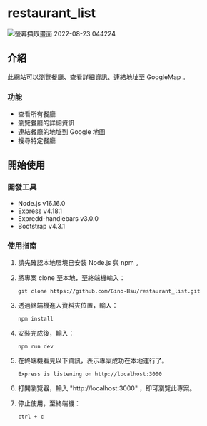 # restaurant_list

![螢幕擷取畫面 2022-08-23 044224](https://user-images.githubusercontent.com/93201810/186018023-773fedea-275e-4a4f-a0a8-7e81f15dbffb.png)

## 介紹

此網站可以瀏覽餐廳、查看詳細資訊、連結地址至 GoogleMap 。

### 功能

- 查看所有餐廳
- 瀏覽餐廳的詳細資訊
- 連結餐廳的地址到 Google 地圖
- 搜尋特定餐廳

## 開始使用

### 開發工具

- Node.js v16.16.0
- Express v4.18.1
- Expredd-handlebars v3.0.0
- Bootstrap v4.3.1

### 使用指南

1. 請先確認本地環境已安裝 Node.js 與 npm 。

2. 將專案 clone 至本地，至終端機輸入：
   ```
   git clone https://github.com/Gino-Hsu/restaurant_list.git
   ```

3. 透過終端機進入資料夾位置，輸入：
   ```
   npm install
   ```
 
4. 安裝完成後，輸入：
   ```
   npm run dev
   ```
   
5. 在終端機看見以下資訊，表示專案成功在本地運行了。
   ```
   Express is listening on http://localhost:3000
   ```
   
6. 打開瀏覽器，輸入 "http://localhost:3000" ，即可瀏覽此專案。

7. 停止使用，至終端機：
   ```
   ctrl + c
   ```
